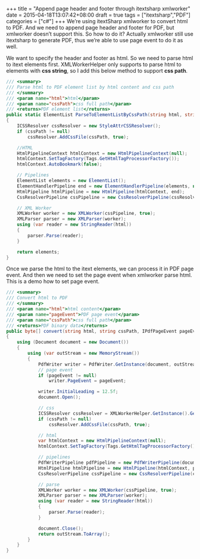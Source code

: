 +++
title = "Append page header and footer through itextsharp xmlworker"
date =  2015-04-18T13:07:42+08:00
draft = true
tags = ["itextsharp","PDF"]
categories = ["c#"]
+++
We’re using itextSharp xmlworker to convert html to PDF.  And we need to append page header and footer for PDF, but xmlworker doesn’t support this. So how to do it? Actually xmlworker still use itextsharp to generate PDF, thus we’re able to use page event to do it as well.

We want to specify the header and footer as html. So we need to parse html to itext elements first. XMLWorkerHelper only supports to parse html to elements with **css string**, so I add this below method to support **css path**.

```c#
/// <summary>
/// Parse html to PDF element list by html content and css path
/// </summary>
/// <param name="html">html</param>
/// <param name="cssPath">css full path</param>
/// <returns>PDF element list</returns>
public static ElementList ParseToElementListByCssPath(string html, string cssPath)
{
    ICSSResolver cssResolver = new StyleAttrCSSResolver();
    if (cssPath != null)
        cssResolver.AddCssFile(cssPath, true);

    //HTML
    HtmlPipelineContext htmlContext = new HtmlPipelineContext(null);
    htmlContext.SetTagFactory(Tags.GetHtmlTagProcessorFactory());
    htmlContext.AutoBookmark(false);

    // Pipelines
    ElementList elements = new ElementList();
    ElementHandlerPipeline end = new ElementHandlerPipeline(elements, null);
    HtmlPipeline htmlPipeline = new HtmlPipeline(htmlContext, end);
    CssResolverPipeline cssPipeline = new CssResolverPipeline(cssResolver, htmlPipeline);

    // XML Worker
    XMLWorker worker = new XMLWorker(cssPipeline, true);
    XMLParser parser = new XMLParser(worker);
    using (var reader = new StringReader(html))
    {
        parser.Parse(reader);
    }

    return elements;
}
```

Once we parse the html to the itext elements, we can process it in PDF page event. And then we need to set the page event when xmlworker parse html.
This is a demo how to set page event.

```c#
/// <summary>
/// Convert html to PDF
/// </summary>
/// <param name="html">html content</param>
/// <param name="pageEvent">PDF page event</param>
/// <param name="cssPath">css full path</param>
/// <returns>PDF binary data</returns>
public byte[] convert(string html, string cssPath, IPdfPageEvent pageEvent)
{
    using (Document document = new Document())
    {
        using (var outStream = new MemoryStream())
        {
            PdfWriter writer = PdfWriter.GetInstance(document, outStream);
            // page event
            if (pageEvent != null)
                writer.PageEvent = pageEvent;

            writer.InitialLeading = 12.5f;
            document.Open();

            // css
            ICSSResolver cssResolver = XMLWorkerHelper.GetInstance().GetDefaultCssResolver(false);
            if (cssPath != null)
                cssResolver.AddCssFile(cssPath, true);

            // html 
            var htmlContext = new HtmlPipelineContext(null);
            htmlContext.SetTagFactory(Tags.GetHtmlTagProcessorFactory());

            // pipelines
            PdfWriterPipeline pdfPipeline = new PdfWriterPipeline(document, writer);
            HtmlPipeline htmlPipeline = new HtmlPipeline(htmlContext, pdfPipeline);
            CssResolverPipeline cssPipeline = new CssResolverPipeline(cssResolver, htmlPipeline);

            // parse
            XMLWorker worker = new XMLWorker(cssPipeline, true);
            XMLParser parser = new XMLParser(worker);
            using (var reader = new StringReader(html))
            {
                parser.Parse(reader);
            }

            document.Close();
            return outStream.ToArray();
        }
    }
}
```
